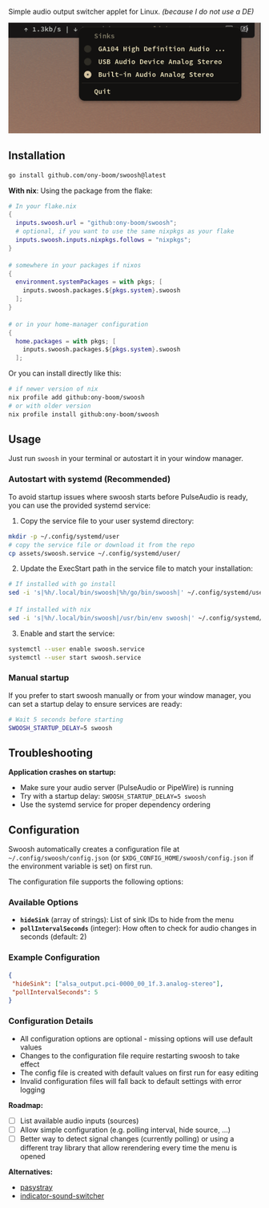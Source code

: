 Simple audio output switcher applet for Linux. _(because I do not use a DE)_

![swoosh](./assets/screenshot.png)

## Installation

```bash
go install github.com/ony-boom/swoosh@latest
```

**With nix**:
Using the package from the flake:

```nix
# In your flake.nix
{
  inputs.swoosh.url = "github:ony-boom/swoosh";
  # optional, if you want to use the same nixpkgs as your flake
  inputs.swoosh.inputs.nixpkgs.follows = "nixpkgs";
}

# somewhere in your packages if nixos
{
  environment.systemPackages = with pkgs; [
    inputs.swoosh.packages.${pkgs.system}.swoosh
  ];
}

# or in your home-manager configuration
{
  home.packages = with pkgs; [
    inputs.swoosh.packages.${pkgs.system}.swoosh
  ];
```

Or you can install directly like this:

```bash
# if newer version of nix
nix profile add github:ony-boom/swoosh
# or with older version
nix profile install github:ony-boom/swoosh
```

## Usage

Just run `swoosh` in your terminal or autostart it in your window manager.

### Autostart with systemd (Recommended)

To avoid startup issues where swoosh starts before PulseAudio is ready, you can use the provided systemd service:

1. Copy the service file to your user systemd directory:

```bash
mkdir -p ~/.config/systemd/user
# copy the service file or download it from the repo
cp assets/swoosh.service ~/.config/systemd/user/
```

2. Update the ExecStart path in the service file to match your installation:

```bash
# If installed with go install
sed -i 's|%h/.local/bin/swoosh|%h/go/bin/swoosh|' ~/.config/systemd/user/swoosh.service

# If installed with nix
sed -i 's|%h/.local/bin/swoosh|/usr/bin/env swoosh|' ~/.config/systemd/user/swoosh.service
```

3. Enable and start the service:

```bash
systemctl --user enable swoosh.service
systemctl --user start swoosh.service
```

### Manual startup

If you prefer to start swoosh manually or from your window manager, you can set a startup delay to ensure services are ready:

```bash
# Wait 5 seconds before starting
SWOOSH_STARTUP_DELAY=5 swoosh
```

## Troubleshooting

**Application crashes on startup:**

- Make sure your audio server (PulseAudio or PipeWire) is running
- Try with a startup delay: `SWOOSH_STARTUP_DELAY=5 swoosh`
- Use the systemd service for proper dependency ordering

## Configuration

Swoosh automatically creates a configuration file at `~/.config/swoosh/config.json` (or `$XDG_CONFIG_HOME/swoosh/config.json` if the environment variable is set) on first run.

The configuration file supports the following options:

### Available Options

- **`hideSink`** (array of strings): List of sink IDs to hide from the menu
- **`pollIntervalSeconds`** (integer): How often to check for audio changes in seconds (default: 2)

### Example Configuration

```json
{
 "hideSink": ["alsa_output.pci-0000_00_1f.3.analog-stereo"],
 "pollIntervalSeconds": 5
}
```

### Configuration Details

- All configuration options are optional - missing options will use default values
- Changes to the configuration file require restarting swoosh to take effect
- The config file is created with default values on first run for easy editing
- Invalid configuration files will fall back to default settings with error logging

**Roadmap:**

- [ ] List available audio inputs (sources)
- [ ] Allow simple configuration (e.g. polling interval, hide source, ...)
- [ ] Better way to detect signal changes (currently polling) or using a different tray library that allow rerendering every time the menu is opened

**Alternatives:**

- [pasystray](https://github.com/christophgysin/pasystray)
- [indicator-sound-switcher](https://github.com/yktoo/indicator-sound-switcher)

